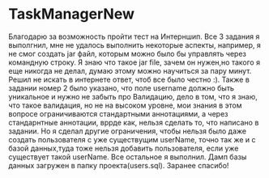# TaskManagerNew
Благодарю за возможность пройти тест на Интерншип. Все 3 задания я выполгнил, мне не удалось выполнить некоторые аспекты, например, я не смог создать jar 
файл, которым можно было бы управлять через командную строку. Я знаю что такое jar file, зачем он нужен,но такого я еще никогда не делал, думаю этому 
можно научиться за пару минут. Решил не искать в интернете ответ, чтоб все было честно :). Также в задании номер 2 было указано, что поле username 
должно быть уникальное и нужно не забыть про Валидацию, дело в том, что я знаю, что такое валидация, но не на высоком уровне, мои знания в этом вопросе 
ограничиваются стандартными аннотациями, а через стандарнтные аннотации, вррде как, нельзя сделать то, что написано в задании. Но я сделал другие 
ограничения, чтобы нельзя было даже создать пользователя с уже существущим userName, точно так же и с базой данных,туда тоже нельзя добавить пользователя, 
если уже существует такой userName. Все остальное я выполнил. Дамп базы данных загружен в папку проекта(users.sql). Заранее спасибо!
